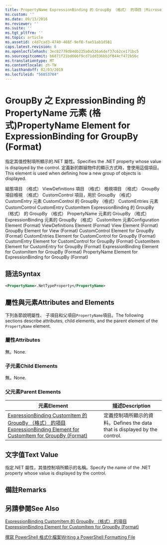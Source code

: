 ```yaml
---
title: PropertyName ExpressionBinding 的 GroupBy （格式） 的項目 |Microsoft Docs
ms.custom: ''
ms.date: 09/13/2016
ms.reviewer: ''
ms.suite: ''
ms.tgt_pltfrm: ''
ms.topic: article
ms.assetid: c4d7cad3-4740-468f-9ef8-fae51ab1d581
caps.latest.revision: 6
ms.openlocfilehash: 3ec82778d840b235a0a536a6def37c62ce171bc5
ms.sourcegitcommit: b6871f21bd666f9cd71dd336bb3f844cf472b56c
ms.translationtype: MT
ms.contentlocale: zh-TW
ms.lasthandoff: 02/03/2019
ms.locfileid: "56853704"
---
```

# <a name="propertyname-element-for-expressionbinding-for-groupby-format"></a><span data-ttu-id="4f3cc-102">GroupBy 之 ExpressionBinding 的 PropertyName 元素 (格式)</span><span class="sxs-lookup"><span data-stu-id="4f3cc-102">PropertyName Element for ExpressionBinding for GroupBy (Format)</span></span>

<span data-ttu-id="4f3cc-103">指定其值控制項所顯示的.NET 屬性。</span><span class="sxs-lookup"><span data-stu-id="4f3cc-103">Specifies the .NET property whose value is displayed by the control.</span></span> <span data-ttu-id="4f3cc-104">定義新的群組物件的顯示方式時，會使用這個項目。</span><span class="sxs-lookup"><span data-stu-id="4f3cc-104">This element is used when defining how a new group of objects is displayed.</span></span>

<span data-ttu-id="4f3cc-105">組態項目 （格式） ViewDefinitions 項目 （格式） 檢視項目 （格式） GroupBy 項目檢視 （格式） CustomControl 項目，用於 GroupBy （格式） CustomEntry 元素 CustomControl 的 GroupBy （格式） CustomEntries 元素CustomControl CustomEntry CustomItem ExpressionBinding 的 GroupBy （格式） 的 GroupBy （格式） PropertyName 元素的 GroupBy （格式） ExpressionBinding 元素的 GroupBy （格式） CustomItem 元素</span><span class="sxs-lookup"><span data-stu-id="4f3cc-105">Configuration Element (Format) ViewDefinitions Element (Format) View Element (Format) GroupBy Element for View (Format) CustomControl Element for GroupBy (Format) CustomEntries Element for CustomControl for GroupBy (Format) CustomEntry Element for CustomControl for GroupBy (Format) CustomItem Element for CustomEntry for GroupBy (Format) ExpressionBinding Element for CustomItem for GroupBy (Format) PropertyName Element for ExpressionBinding for GroupBy (Format)</span></span>

## <a name="syntax"></a><span data-ttu-id="4f3cc-106">語法</span><span class="sxs-lookup"><span data-stu-id="4f3cc-106">Syntax</span></span>

```xml
<PropertyName>.NetTypeProperty</PropertyName>
```

## <a name="attributes-and-elements"></a><span data-ttu-id="4f3cc-107">屬性與元素</span><span class="sxs-lookup"><span data-stu-id="4f3cc-107">Attributes and Elements</span></span>

<span data-ttu-id="4f3cc-108">下列各節說明屬性、 子項目和父項目`PropertyName`項目。</span><span class="sxs-lookup"><span data-stu-id="4f3cc-108">The following sections describe attributes, child elements, and the parent element of the `PropertyName` element.</span></span>

### <a name="attributes"></a><span data-ttu-id="4f3cc-109">屬性</span><span class="sxs-lookup"><span data-stu-id="4f3cc-109">Attributes</span></span>

<span data-ttu-id="4f3cc-110">無。</span><span class="sxs-lookup"><span data-stu-id="4f3cc-110">None.</span></span>

### <a name="child-elements"></a><span data-ttu-id="4f3cc-111">子元素</span><span class="sxs-lookup"><span data-stu-id="4f3cc-111">Child Elements</span></span>

<span data-ttu-id="4f3cc-112">無。</span><span class="sxs-lookup"><span data-stu-id="4f3cc-112">None.</span></span>

### <a name="parent-elements"></a><span data-ttu-id="4f3cc-113">父元素</span><span class="sxs-lookup"><span data-stu-id="4f3cc-113">Parent Elements</span></span>

|<span data-ttu-id="4f3cc-114">元素</span><span class="sxs-lookup"><span data-stu-id="4f3cc-114">Element</span></span>|<span data-ttu-id="4f3cc-115">描述</span><span class="sxs-lookup"><span data-stu-id="4f3cc-115">Description</span></span>|
|-------------|-----------------|
|[<span data-ttu-id="4f3cc-116">ExpressionBinding CustomItem 的 GroupBy （格式） 的項目</span><span class="sxs-lookup"><span data-stu-id="4f3cc-116">ExpressionBinding Element for CustomItem for GroupBy (Format)</span></span>](./expressionbinding-element-for-customitem-for-groupby-format.md)|<span data-ttu-id="4f3cc-117">定義控制項所顯示的資料。</span><span class="sxs-lookup"><span data-stu-id="4f3cc-117">Defines the data that is displayed by the control.</span></span>|

## <a name="text-value"></a><span data-ttu-id="4f3cc-118">文字值</span><span class="sxs-lookup"><span data-stu-id="4f3cc-118">Text Value</span></span>

<span data-ttu-id="4f3cc-119">指定.NET 屬性，其值控制項所顯示的名稱。</span><span class="sxs-lookup"><span data-stu-id="4f3cc-119">Specify the name of the .NET property whose value is displayed by the control.</span></span>

## <a name="remarks"></a><span data-ttu-id="4f3cc-120">備註</span><span class="sxs-lookup"><span data-stu-id="4f3cc-120">Remarks</span></span>

## <a name="see-also"></a><span data-ttu-id="4f3cc-121">另請參閱</span><span class="sxs-lookup"><span data-stu-id="4f3cc-121">See Also</span></span>

[<span data-ttu-id="4f3cc-122">ExpressionBinding CustomItem 的 GroupBy （格式） 的項目</span><span class="sxs-lookup"><span data-stu-id="4f3cc-122">ExpressionBinding Element for CustomItem for GroupBy (Format)</span></span>](./expressionbinding-element-for-customitem-for-groupby-format.md)

[<span data-ttu-id="4f3cc-123">撰寫 PowerShell 格式化檔案</span><span class="sxs-lookup"><span data-stu-id="4f3cc-123">Writing a PowerShell Formatting File</span></span>](./writing-a-powershell-formatting-file.md)
